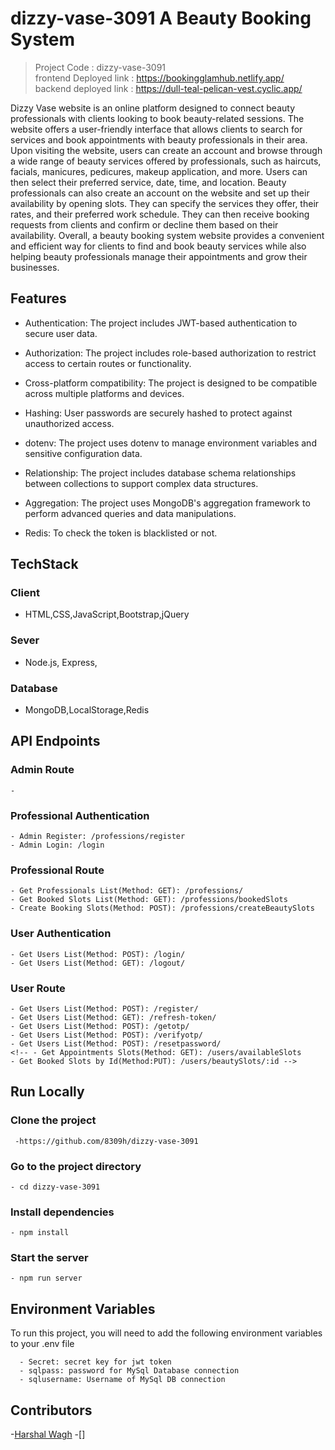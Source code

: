 # dizzy-vase-3091  A Beauty Booking System

> Project Code : dizzy-vase-3091<br/>
> frontend Deployed link :  https://bookingglamhub.netlify.app/ <br/>
> backend deployed link :  https://dull-teal-pelican-vest.cyclic.app/  <br/>

Dizzy Vase website is an online platform designed to connect beauty professionals with clients looking to book beauty-related sessions. The website offers a user-friendly interface that allows clients to search for services and book appointments with beauty professionals in their area.
Upon visiting the website, users can create an account and browse through a wide range of beauty services offered by professionals, such as haircuts, facials, manicures, pedicures, makeup application, and more. Users can then select their preferred service, date, time, and location.
Beauty professionals can also create an account on the website and set up their availability by opening slots. They can specify the services they offer, their rates, and their preferred work schedule. They can then receive booking requests from clients and confirm or decline them based on their availability.
Overall, a beauty booking system website provides a convenient and efficient way for clients to find and book beauty services while also helping beauty professionals manage their appointments and grow their businesses.


## Features

 - Authentication: The project includes JWT-based authentication to secure user data.
 - Authorization: The project includes role-based authorization to restrict access to certain routes or functionality.
 - Cross-platform compatibility: The project is designed to be compatible across multiple platforms and devices.

 - Hashing: User passwords are securely hashed to protect against unauthorized access.
 - dotenv: The project uses dotenv to manage environment variables and sensitive configuration data.
 - Relationship: The project includes database schema relationships between collections to support complex data structures.
 - Aggregation: The project uses MongoDB's aggregation framework to perform advanced queries and data manipulations.
 - Redis: To check the token is blacklisted or not.
 
 ## TechStack
 
 ### Client
 - HTML,CSS,JavaScript,Bootstrap,jQuery
 
 ### Sever 
 - Node.js, Express,
 
 ### Database
 - MongoDB,LocalStorage,Redis


## API Endpoints



### Admin Route
    - 
    
### Professional Authentication
    - Admin Register: /professions/register
    - Admin Login: /login

### Professional Route
    - Get Professionals List(Method: GET): /professions/
    - Get Booked Slots List(Method: GET): /professions/bookedSlots
    - Create Booking Slots(Method: POST): /professions/createBeautySlots

### User Authentication
    - Get Users List(Method: POST): /login/
    - Get Users List(Method: GET): /logout/
 ### User Route
    - Get Users List(Method: POST): /register/
    - Get Users List(Method: GET): /refresh-token/
    - Get Users List(Method: POST): /getotp/
    - Get Users List(Method: POST): /verifyotp/
    - Get Users List(Method: POST): /resetpassword/
    <!-- - Get Appointments Slots(Method: GET): /users/availableSlots
    - Get Booked Slots by Id(Method:PUT): /users/beautySlots/:id -->


    
    
## Run Locally
 ### Clone the project
     -https://github.com/8309h/dizzy-vase-3091   
### Go to the project directory
    - cd dizzy-vase-3091
    
### Install dependencies

    - npm install

### Start the server
    - npm run server
    
## Environment Variables
 To run this project, you will need to add the following environment variables to your .env file

      - Secret: secret key for jwt token
      - sqlpass: password for MySql Database connection
      - sqlusername: Username of MySql DB connection

## Contributors
-[Harshal Wagh](https://github.com/8309h)
-[]
